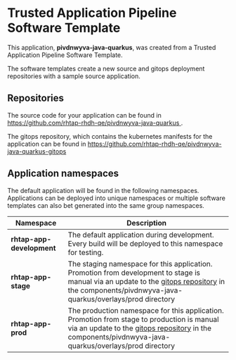 # Trusted Application Pipeline Software Template

This application, **pivdnwyva-java-quarkus**, was created from a Trusted Application Pipeline Software Template.

The software templates create a new source and gitops deployment repositories with a sample source application. 

## Repositories

The source code for your application can be found in [https://github.com/rhtap-rhdh-qe/pivdnwyva-java-quarkus ](https://github.com/rhtap-rhdh-qe/pivdnwyva-java-quarkus ).
 
The gitops repository, which contains the kubernetes manifests for the application can be found in 
[https://github.com/rhtap-rhdh-qe/pivdnwyva-java-quarkus-gitops ](https://github.com/rhtap-rhdh-qe/pivdnwyva-java-quarkus-gitops ) 

## Application namespaces 

The default application will be found in the following namespaces. Applications can be deployed into unique namespaces or multiple software templates can also bet generated into the same group namespaces.  

|  Namespace   |  Description   |  
| -------- | -------- |   
| **rhtap-app-development** | The default application during development. Every build will be deployed to this namespace for testing. | 
| **rhtap-app-stage** | The staging namespace for this application. Promotion from development to stage is manual via an update to the [gitops repository](https://github.com/rhtap-rhdh-qe/pivdnwyva-java-quarkus-gitops ) in the components/pivdnwyva-java-quarkus/overlays/prod directory |  
| **rhtap-app-prod** | The production namespace for this application. Promotion from stage to production is manual via an update to the [gitops repository](https://github.com/rhtap-rhdh-qe/pivdnwyva-java-quarkus-gitops ) in the components/pivdnwyva-java-quarkus/overlays/prod directory | 